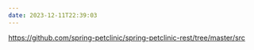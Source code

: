 ```yaml
---
date: 2023-12-11T22:39:03
---
```

https://github.com/spring-petclinic/spring-petclinic-rest/tree/master/src